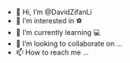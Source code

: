 - 👋 Hi, I’m @DavidZifanLi
- 👀 I’m interested in ⚽
- 🌱 I’m currently learning 💻
- 💞️ I’m looking to collaborate on ...
- 📫 How to reach me ...

<!---
DavidZifanLi/DavidZifanLi is a ✨ special ✨ repository because its `README.md` (this file) appears on your GitHub profile.
You can click the Preview link to take a look at your changes.
--->
